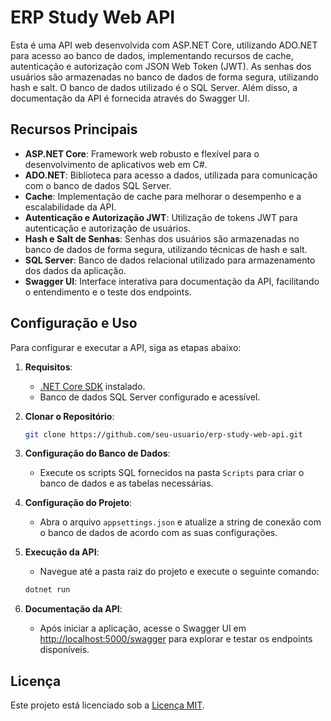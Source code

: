 # ERP Study Web API

Esta é uma API web desenvolvida com ASP.NET Core, utilizando ADO.NET para acesso ao banco de dados, implementando recursos de cache, autenticação e autorização com JSON Web Token (JWT). As senhas dos usuários são armazenadas no banco de dados de forma segura, utilizando hash e salt. O banco de dados utilizado é o SQL Server. Além disso, a documentação da API é fornecida através do Swagger UI.

## Recursos Principais

- **ASP.NET Core**: Framework web robusto e flexível para o desenvolvimento de aplicativos web em C#.
- **ADO.NET**: Biblioteca para acesso a dados, utilizada para comunicação com o banco de dados SQL Server.
- **Cache**: Implementação de cache para melhorar o desempenho e a escalabilidade da API.
- **Autenticação e Autorização JWT**: Utilização de tokens JWT para autenticação e autorização de usuários.
- **Hash e Salt de Senhas**: Senhas dos usuários são armazenadas no banco de dados de forma segura, utilizando técnicas de hash e salt.
- **SQL Server**: Banco de dados relacional utilizado para armazenamento dos dados da aplicação.
- **Swagger UI**: Interface interativa para documentação da API, facilitando o entendimento e o teste dos endpoints.

## Configuração e Uso

Para configurar e executar a API, siga as etapas abaixo:

1. **Requisitos**:
    - [.NET Core SDK](https://dotnet.microsoft.com/download) instalado.
    - Banco de dados SQL Server configurado e acessível.

2. **Clonar o Repositório**:
    ```bash
    git clone https://github.com/seu-usuario/erp-study-web-api.git
    ```

3. **Configuração do Banco de Dados**:
    - Execute os scripts SQL fornecidos na pasta `Scripts` para criar o banco de dados e as tabelas necessárias.

4. **Configuração do Projeto**:
    - Abra o arquivo `appsettings.json` e atualize a string de conexão com o banco de dados de acordo com as suas configurações.

5. **Execução da API**:
    - Navegue até a pasta raiz do projeto e execute o seguinte comando:
    ```bash
    dotnet run
    ```

6. **Documentação da API**:
    - Após iniciar a aplicação, acesse o Swagger UI em [http://localhost:5000/swagger](http://localhost:5000/swagger) para explorar e testar os endpoints disponíveis.

## Licença

Este projeto está licenciado sob a [Licença MIT](LICENSE).
